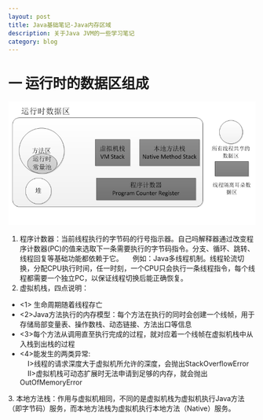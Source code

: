 ```yaml
---
layout: post
title: Java基础笔记-Java内存区域
description: 关于Java JVM的一些学习笔记
category: blog
---
```

# 一 运行时的数据区组成   
![图示1](/images/blog/java-jvm-store-model.png)
   
1. 程序计数器：当前线程执行的字节码的行号指示器。自己吗解释器通过改变程序计数器(PC)的值来选取下一条需要执行的字节码指令。分支、循环、跳转、线程回复等基础功能都依赖于它。
&nbsp;&nbsp;&nbsp;&nbsp;例如：Java多线程机制。线程轮流切换，分配CPU执行时间，任一时刻，一个CPU只会执行一条线程指令，每个线程都需要一个独立PC，以保证线程切换后能正确恢复。   
2. 虚拟机栈，四点说明：   
<ul>
  <li><1> 生命周期随着线程存亡</li>
  <li><2>Java方法执行的内存模型：每个方法在执行的同时会创建一个线帧，用于存储局部变量表、操作数栈、动态链接、方法出口等信息</li>
  <li><3>每个方法从调用直至执行完成的过程，就对应着一个线帧在虚拟机栈中从入栈到出栈的过程</li>
  <li><4>能发生的两类异常:<br>
      &nbsp;&nbsp;&nbsp;&nbsp;I>线程的请求深度大于虚拟机所允许的深度，会抛出StackOverflowError<br>
      &nbsp;&nbsp;&nbsp;&nbsp;II>虚拟机栈可动态扩展时无法申请到足够的内存，就会抛出OutOfMemoryError</li>
</ul>   
3. 本地方法栈：作用与虚拟机相同，不同的是虚拟机栈为虚拟机执行Java方法（即字节码）服务，而本地方法栈为虚拟机执行本地方法（Native）服务。   


